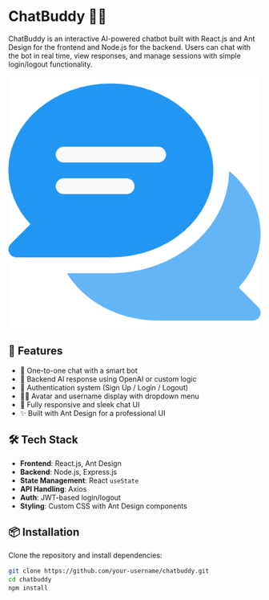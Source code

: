 # ChatBuddy 🤖💬

ChatBuddy is an interactive AI-powered chatbot built with React.js and Ant Design for the frontend and Node.js for the backend. Users can chat with the bot in real time, view responses, and manage sessions with simple login/logout functionality.

![ChatBuddy UI](public/ChatBuddy.png)

## 🚀 Features

- 💬 One-to-one chat with a smart bot
- 🧠 Backend AI response using OpenAI or custom logic
- 🔐 Authentication system (Sign Up / Login / Logout)
- 🧍‍♂️ Avatar and username display with dropdown menu
- 📱 Fully responsive and sleek chat UI
- ✨ Built with Ant Design for a professional UI

## 🛠 Tech Stack

- **Frontend**: React.js, Ant Design
- **Backend**: Node.js, Express.js
- **State Management**: React `useState`
- **API Handling**: Axios
- **Auth**: JWT-based login/logout
- **Styling**: Custom CSS with Ant Design components

## 📦 Installation

Clone the repository and install dependencies:

```bash
git clone https://github.com/your-username/chatbuddy.git
cd chatbuddy
npm install
